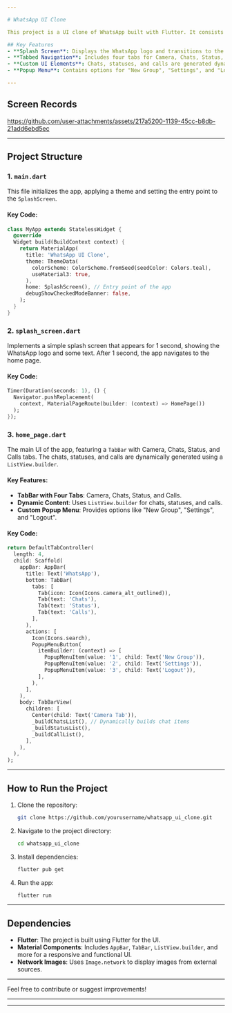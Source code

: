 ```yaml
---

# WhatsApp UI Clone

This project is a UI clone of WhatsApp built with Flutter. It consists of a splash screen and a multi-tabbed home page featuring Camera, Chats, Status, and Calls tabs. The design focuses on mimicking WhatsApp's UI, making use of Flutter's powerful widget system.

## Key Features
- **Splash Screen**: Displays the WhatsApp logo and transitions to the main screen after 1 second.
- **Tabbed Navigation**: Includes four tabs for Camera, Chats, Status, and Calls.
- **Custom UI Elements**: Chats, statuses, and calls are generated dynamically using `ListView.builder`.
- **Popup Menu**: Contains options for "New Group", "Settings", and "Logout".

---
```


## Screen Records
https://github.com/user-attachments/assets/217a5200-1139-45cc-b8db-21add6ebd5ec


---

## Project Structure

### 1. `main.dart`
This file initializes the app, applying a theme and setting the entry point to the `SplashScreen`.

#### Key Code:
```dart
class MyApp extends StatelessWidget {
  @override
  Widget build(BuildContext context) {
    return MaterialApp(
      title: 'WhatsApp UI Clone',
      theme: ThemeData(
        colorScheme: ColorScheme.fromSeed(seedColor: Colors.teal),
        useMaterial3: true,
      ),
      home: SplashScreen(), // Entry point of the app
      debugShowCheckedModeBanner: false,
    );
  }
}
```

### 2. `splash_screen.dart`
Implements a simple splash screen that appears for 1 second, showing the WhatsApp logo and some text. After 1 second, the app navigates to the home page.

#### Key Code:
```dart
Timer(Duration(seconds: 1), () {
  Navigator.pushReplacement(
    context, MaterialPageRoute(builder: (context) => HomePage())
  );
});
```

### 3. `home_page.dart`
The main UI of the app, featuring a `TabBar` with Camera, Chats, Status, and Calls tabs. The chats, statuses, and calls are dynamically generated using a `ListView.builder`.

#### Key Features:
- **TabBar with Four Tabs**: Camera, Chats, Status, and Calls.
- **Dynamic Content**: Uses `ListView.builder` for chats, statuses, and calls.
- **Custom Popup Menu**: Provides options like "New Group", "Settings", and "Logout".

#### Key Code:
```dart
return DefaultTabController(
  length: 4,
  child: Scaffold(
    appBar: AppBar(
      title: Text('WhatsApp'),
      bottom: TabBar(
        tabs: [
          Tab(icon: Icon(Icons.camera_alt_outlined)),
          Tab(text: 'Chats'),
          Tab(text: 'Status'),
          Tab(text: 'Calls'),
        ],
      ),
      actions: [
        Icon(Icons.search),
        PopupMenuButton(
          itemBuilder: (context) => [
            PopupMenuItem(value: '1', child: Text('New Group')),
            PopupMenuItem(value: '2', child: Text('Settings')),
            PopupMenuItem(value: '3', child: Text('Logout')),
          ],
        ),
      ],
    ),
    body: TabBarView(
      children: [
        Center(child: Text('Camera Tab')),
        _buildChatsList(), // Dynamically builds chat items
        _buildStatusList(),
        _buildCallList(),
      ],
    ),
  ),
);
```

---

## How to Run the Project

1. Clone the repository:
   ```bash
   git clone https://github.com/yourusername/whatsapp_ui_clone.git
   ```
2. Navigate to the project directory:
   ```bash
   cd whatsapp_ui_clone
   ```
3. Install dependencies:
   ```bash
   flutter pub get
   ```
4. Run the app:
   ```bash
   flutter run
   ```

---

## Dependencies
- **Flutter**: The project is built using Flutter for the UI.
- **Material Components**: Includes `AppBar`, `TabBar`, `ListView.builder`, and more for a responsive and functional UI.
- **Network Images**: Uses `Image.network` to display images from external sources.

---

Feel free to contribute or suggest improvements!

---



---

